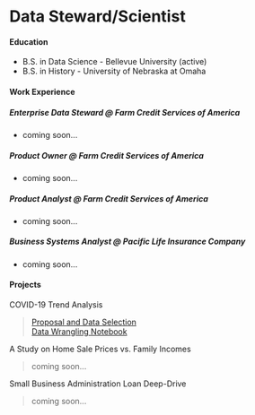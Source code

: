 # Data Steward/Scientist

#### Education
* B.S. in Data Science - Bellevue University (active)
* B.S. in History - University of Nebraska at Omaha

#### Work Experience
##### Enterprise Data Steward @ Farm Credit Services of America
* coming soon...
##### Product Owner @ Farm Credit Services of America
* coming soon...
##### Product Analyst @ Farm Credit Services of America
* coming soon...
##### Business Systems Analyst @ Pacific Life Insurance Company
* coming soon...

#### Projects
COVID-19 Trend Analysis
> [Proposal and Data Selection](https://github.com/kevinqrnold/DSC450-Applied-Data-Science/blob/main/Project%201%20-%20Proposal%20and%20Data%20Selection.docx)  
> [Data Wrangling Notebook](https://github.com/kevinqrnold/DSC450-Applied-Data-Science/blob/main/Project%201%20-%20COVID-19%20Data%20Wrangling.ipynb)

A Study on Home Sale Prices vs. Family Incomes
> coming soon...

Small Business Administration Loan Deep-Drive
> coming soon...


